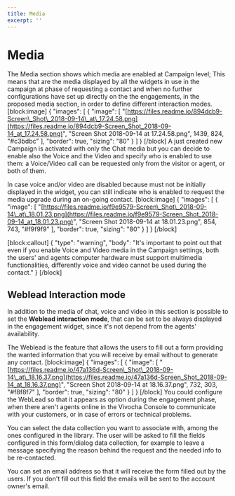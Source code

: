 ```yaml
---
title: Media
excerpt: ''
---
```


# Media

The Media section shows which media are enabled at Campaign level; This means that are the media displayed by all the widgets in use in the campaign at phase of requesting a contact and when no further configurations have set up directly on the the engagements, in the proposed media section, in order to define different interaction modes. \[block:image\] { "images": \[ { "image": \[ "[https://files.readme.io/894dcb9-Screen\_Shot\_2018-09-14\_at\_17.24.58.png](https://files.readme.io/894dcb9-Screen_Shot_2018-09-14_at_17.24.58.png)", "Screen Shot 2018-09-14 at 17.24.58.png", 1439, 824, "\#c3bdbc" \], "border": true, "sizing": "80" } \] } \[/block\] A just created new Campaign is activated with only the Chat media but you can decide to enable also the Voice and the Video and specify who is enabled to use them: a Voice/Video call can be requested only from the visitor or agent, or both of them.

In case voice and/or video are disabled because must not be initially displayed in the widget, you can still indicate who is enabled to request the media upgrade during an on-going contact. \[block:image\] { "images": \[ { "image": \[ "[https://files.readme.io/f9e9579-Screen\_Shot\_2018-09-14\_at\_18.01.23.png](https://files.readme.io/f9e9579-Screen_Shot_2018-09-14_at_18.01.23.png)", "Screen Shot 2018-09-14 at 18.01.23.png", 854, 743, "\#f9f9f9" \], "border": true, "sizing": "80" } \] } \[/block\]

\[block:callout\] { "type": "warning", "body": "It's important to point out that even if you enable Voice and Video media in the Campaign settings, both the users' and agents computer hardware must support multimedia functionalities, differently voice and video cannot be used during the contact." } \[/block\]

## Weblead Interaction mode

In addition to the media of chat, voice and video in this section is possible to set the **Weblead interaction mode**, that can be set to be always displayed in the engagement widget, since it's not depend from the agents' availability.

The Weblead is the feature that allows the users to fill out a form providing the wanted information that you will receive by email without to generate any contact. \[block:image\] { "images": \[ { "image": \[ "[https://files.readme.io/47a136d-Screen\_Shot\_2018-09-14\_at\_18.16.37.png](https://files.readme.io/47a136d-Screen_Shot_2018-09-14_at_18.16.37.png)", "Screen Shot 2018-09-14 at 18.16.37.png", 732, 303, "\#f8f8f7" \], "border": true, "sizing": "80" } \] } \[/block\] You could configure the WebLead so that it appears as option during the engagement phase, when there aren't agents online in the Vivocha Console to communicate with your customers, or in case of errors or technical problems.

You can select the data collection you want to associate with, among the ones configured in the library. The user will be asked to fill the fields configured in this form/dialog data collection, for example to leave a message specifying the reason behind the request and the needed info to be re-contacted.

You can set an email address so that it will receive the form filled out by the users. If you don't fill out this field the emails will be sent to the account owner's email.

